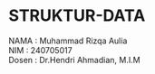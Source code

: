 # STRUKTUR-DATA
NAMA  : Muhammad Rizqa Aulia  
NIM   : 240705017  
Dosen : Dr.Hendri Ahmadian, M.I.M  

